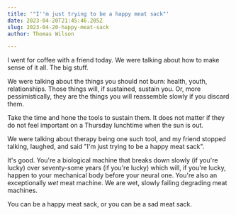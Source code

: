 ```yaml
---
title: '"I''m just trying to be a happy meat sack"'
date: 2023-04-20T21:45:46.205Z
slug: 2023-04-20-happy-meat-sack
author: Thomas Wilson

---
```

I went for coffee with a friend today.  We were talking about how to make sense of it all.  The big stuff.

We were talking about the things you should not burn: health, youth, relationships.  Those things will, if sustained, sustain you.  Or, more pessimistically, they are the things you will reassemble slowly if you discard them.

Take the time and hone the tools to sustain them.  It does not matter if they do not feel important on a Thursday lunchtime when the sun is out.  

We were talking about therapy being one such tool, and my friend stopped talking, laughed, and said "I'm just trying to be a happy meat sack".

It's good.  You're a biological machine that breaks down slowly (if you're lucky) over seventy-some years (if you're lucky) which will, if you're lucky, happen to your mechanical body before your neural one.  You're also an exceptionally *wet* meat machine.  We are wet, slowly failing degrading meat machines.

You can be a happy meat sack, or you can be a sad meat sack.